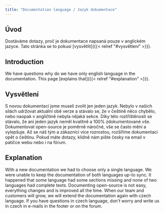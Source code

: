 ```yaml
---
title: "Documentation language / Jazyk dokumentace"
---
```



## Úvod

Dostáváme dotazy, proč je dokumentace napsaná pouze v anglickém jazyce. Tato stránka se to pokusí [vysvětlit]({{< relref "#vysvětlení" >}}).

## Introduction

We have questions why do we have only english language in the documentation. This page [explains that]({{< relref "#explanation" >}}).

## Vysvětlení

S novou dokumentací jsme museli zvolit jen jeden jazyk. Nebylo v našich silách udržovat aktuální obě verze a stávalo se, že v češtině něco chybělo, nebo naopak v angličtině nebyla nějaká sekce. Díky této roztříštěnosti se stávalo, že ani jeden jazyk neměl kvalitně a 100% zdokumentované vše. Dokumentovat open-source je poměrně náročné, vše se často mění a vylepšuje. Až se náš tým a zákazníci více rozrostou, rozšíříme dokumentaci opět o češtinu.
Pokud máte dotazy, klidně nám pište česky na email v patičce webu nebo i na fórum.

## Explanation

With a new documentation we had to choose only a single language. We were unable to keep the documentation of both languages up-to sync. It happened that some language had some sections missing and none of two languages had complete texts. Documenting open-source is not easy, everything changes and is improved all the time. When our team and customers will grow, we will extend the documentation again with czech language.
If you have questions in czech language, don't worry and write us in czech in e-mails in the footer or on the forum.
